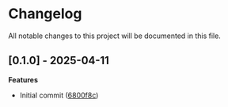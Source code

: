 # Changelog

All notable changes to this project will be documented in this file.

## [0.1.0] - 2025-04-11

**Features**

- Initial commit ([6800f8c](https://github.com/gabor-boros/simplemonitor/commit/6800f8c0a8db7e82b6fed80e18ef214665b4bf73))


